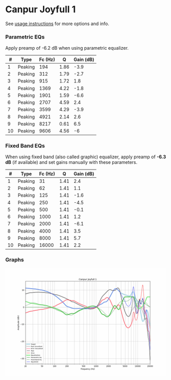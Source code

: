 # Canpur Joyfull 1
See [usage instructions](https://github.com/jaakkopasanen/AutoEq#usage) for more options and info.

### Parametric EQs
Apply preamp of -6.2 dB when using parametric equalizer.

|   # | Type    |   Fc (Hz) |    Q |   Gain (dB) |
|-----|---------|-----------|------|-------------|
|   1 | Peaking |       194 | 1.86 |        -3.9 |
|   2 | Peaking |       312 | 1.79 |        -2.7 |
|   3 | Peaking |       915 | 1.72 |         1.8 |
|   4 | Peaking |      1369 | 4.22 |        -1.8 |
|   5 | Peaking |      1901 | 1.59 |        -6.6 |
|   6 | Peaking |      2707 | 4.59 |         2.4 |
|   7 | Peaking |      3599 | 4.29 |        -3.9 |
|   8 | Peaking |      4921 | 2.14 |         2.6 |
|   9 | Peaking |      8217 | 0.61 |         6.5 |
|  10 | Peaking |      9606 | 4.56 |        -6   |

### Fixed Band EQs
When using fixed band (also called graphic) equalizer, apply preamp of **-6.3 dB** (if available) and set gains manually with these parameters.

|   # | Type    |   Fc (Hz) |    Q |   Gain (dB) |
|-----|---------|-----------|------|-------------|
|   1 | Peaking |        31 | 1.41 |         2.4 |
|   2 | Peaking |        62 | 1.41 |         1.1 |
|   3 | Peaking |       125 | 1.41 |        -1.6 |
|   4 | Peaking |       250 | 1.41 |        -4.5 |
|   5 | Peaking |       500 | 1.41 |        -0.1 |
|   6 | Peaking |      1000 | 1.41 |         1.2 |
|   7 | Peaking |      2000 | 1.41 |        -6.1 |
|   8 | Peaking |      4000 | 1.41 |         3.5 |
|   9 | Peaking |      8000 | 1.41 |         5.7 |
|  10 | Peaking |     16000 | 1.41 |         2.2 |

### Graphs
![](./Canpur%20Joyfull%201.png)
